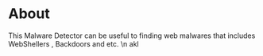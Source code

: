 # About
This Malware Detector can be useful to finding web malwares that includes WebShellers , Backdoors and etc. \n
akl